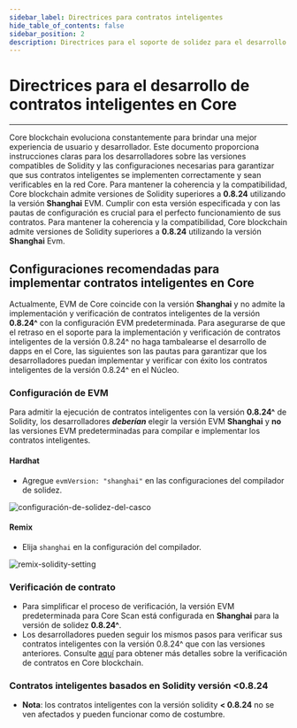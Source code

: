```yaml
---
sidebar_label: Directrices para contratos inteligentes
hide_table_of_contents: false
sidebar_position: 2
description: Directrices para el soporte de solidez para el desarrollo de contratos inteligentes en Core
---
```


# Directrices para el desarrollo de contratos inteligentes en Core

---

Core blockchain evoluciona constantemente para brindar una mejor experiencia de usuario y desarrollador. Este documento proporciona instrucciones claras para los desarrolladores sobre las versiones compatibles de Solidity y las configuraciones necesarias para garantizar que sus contratos inteligentes se implementen correctamente y sean verificables en la red Core. Para mantener la coherencia y la compatibilidad, Core blockchain admite versiones de Solidity superiores a **0.8.24** utilizando la versión **Shanghai** EVM. Cumplir con esta versión especificada y con las pautas de configuración es crucial para el perfecto funcionamiento de sus contratos. Para mantener la coherencia y la compatibilidad, Core blockchain admite versiones de Solidity superiores a **0.8.24** utilizando la versión **Shanghai** Evm.

## Configuraciones recomendadas para implementar contratos inteligentes en Core

Actualmente, EVM de Core coincide con la versión **Shanghai** y no admite la implementación y verificación de contratos inteligentes de la versión **0.8.24^** con la configuración EVM predeterminada. Para asegurarse de que el retraso en el soporte para la implementación y verificación de contratos inteligentes de la versión 0.8.24^ no haga tambalearse el desarrollo de dapps en el Core, las siguientes son las pautas para garantizar que los desarrolladores puedan implementar y verificar con éxito los contratos inteligentes de la versión 0.8.24^ en el Núcleo.

### Configuración de EVM

Para admitir la ejecución de contratos inteligentes con la versión **0.8.24^** de Solidity, los desarrolladores **_deberían_** elegir la versión EVM **Shanghai** y **no** las versiones EVM predeterminadas para compilar e implementar los contratos inteligentes.

#### Hardhat

- Agregue `evmVersion: "shanghai"` en las configuraciones del compilador de solidez.

![configuración-de-solidez-del-casco](../../static/img/solidity-support/configuración-del-casco-evm.png)

#### Remix

- Elija `shanghai` en la configuración del compilador.

![remix-solidity-setting](../../static/img/solidity-support/remix-setting.png)

### Verificación de contrato

- Para simplificar el proceso de verificación, la versión EVM predeterminada para Core Scan está configurada en **Shanghai** para la versión de solidez **0.8.24^**.
- Los desarrolladores pueden seguir los mismos pasos para verificar sus contratos inteligentes con la versión 0.8.24^ que con las versiones anteriores. Consulte [aquí](./contract-verify.md) para obtener más detalles sobre la verificación de contratos en Core blockchain.

### Contratos inteligentes basados ​​en Solidity versión <0.8.24

- **Nota**: los contratos inteligentes con la versión solidity **\< 0.8.24** no se ven afectados y pueden funcionar como de costumbre.
